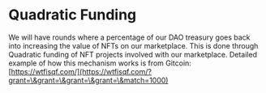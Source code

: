 # Quadratic Funding

We will have rounds where a percentage of our DAO treasury goes back into increasing the value of NFTs on our marketplace. This is done through Quadratic funding of NFT projects involved with our marketplace. Detailed example of how this mechanism works is from Gitcoin: [https://wtfisqf.com/](https://wtfisqf.com/?grant=\&grant=\&grant=\&grant=\&match=1000)
